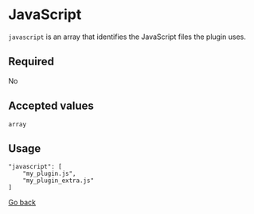 # JavaScript

`javascript` is an array that identifies the JavaScript files the plugin uses.

## Required
No

## Accepted values
`array`

## Usage
```
"javascript": [
	"my_plugin.js",
	"my_plugin_extra.js"
]
```

[Go back](MANIFEST.md)
